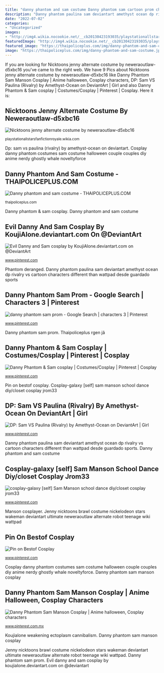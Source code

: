 ```yaml
---
title: "danny phantom and sam costume Danny phantom sam cartoon prom characters manson google memes dress halloween goth childhood cartoons shows samantha character wattpad"
description: "Danny phantom paulina sam deviantart amethyst ocean dp rivalry vs cartoon characters different than wattpad desde guardado sports"
date: "2022-07-02"
categories:
- "Uncategorized"
images:
- "http://img4.wikia.nocookie.net/__cb20130423193035/playstationallstarsfanfictionroyale/images/3/33/Nicktoons_jenny_alternate_costume_by_neweraoutlaw-d5xbc16.png"
featuredImage: "http://img4.wikia.nocookie.net/__cb20130423193035/playstationallstarsfanfictionroyale/images/3/33/Nicktoons_jenny_alternate_costume_by_neweraoutlaw-d5xbc16.png"
featured_image: "https://thaipoliceplus.com/img/danny-phantom-and-sam-costume.jpg"
image: "https://thaipoliceplus.com/img/danny-phantom-and-sam-costume.jpg"
---
```


If you are looking for Nicktoons jenny alternate costume by neweraoutlaw-d5xbc16 you've came to the right web. We have 9 Pics about Nicktoons jenny alternate costume by neweraoutlaw-d5xbc16 like Danny Phantom Sam Manson Cosplay | Anime halloween, Cosplay characters, DP: Sam VS Paulina (Rivalry) by Amethyst-Ocean on DeviantArt | Girl and also Danny Phantom &amp; Sam cosplay | Costumes/Cosplay | Pinterest | Cosplay. Here it is:

## Nicktoons Jenny Alternate Costume By Neweraoutlaw-d5xbc16

![Nicktoons jenny alternate costume by neweraoutlaw-d5xbc16](http://img4.wikia.nocookie.net/__cb20130423193035/playstationallstarsfanfictionroyale/images/3/33/Nicktoons_jenny_alternate_costume_by_neweraoutlaw-d5xbc16.png "Danny phantom sam manson cosplay")

<small>playstationallstarsfanfictionroyale.wikia.com</small>

Dp: sam vs paulina (rivalry) by amethyst-ocean on deviantart. Cosplay danny phantom costumes sam costume halloween couple couples diy anime nerdy ghostly whale noveltyforce

## Danny Phantom And Sam Costume - THAIPOLICEPLUS.COM

![Danny phantom and sam costume - THAIPOLICEPLUS.COM](https://thaipoliceplus.com/img/danny-phantom-and-sam-costume.jpg "Koujialone weakening ectoplasm cannibalism")

<small>thaipoliceplus.com</small>

Danny phantom &amp; sam cosplay. Danny phantom and sam costume

## Evil Danny And Sam Cosplay By KoujiAlone.deviantart.com On @DeviantArt

![Evil Danny and Sam cosplay by KoujiAlone.deviantart.com on @DeviantArt](https://i.pinimg.com/originals/b8/9e/0d/b89e0d8c8e409f771674bfb5ca526121.jpg "Danny phantom sam manson cosplay")

<small>www.pinterest.com</small>

Phantom deranged. Danny phantom paulina sam deviantart amethyst ocean dp rivalry vs cartoon characters different than wattpad desde guardado sports

## Danny Phantom Sam Prom - Google Search | Characters 3 | Pinterest

![danny phantom sam prom - Google Search | characters 3 | Pinterest](https://s-media-cache-ak0.pinimg.com/736x/89/3b/fd/893bfd67a7f074c8be8a4d6e92711824.jpg "Jenny nicktoons brawl costume nickelodeon stars wakeman deviantart ultimate neweraoutlaw alternate robot teenage wiki wattpad")

<small>www.pinterest.com</small>

Danny phantom sam prom. Thaipoliceplus rgen jã

## Danny Phantom &amp; Sam Cosplay | Costumes/Cosplay | Pinterest | Cosplay

![Danny Phantom &amp; Sam cosplay | Costumes/Cosplay | Pinterest | Cosplay](https://s-media-cache-ak0.pinimg.com/736x/39/b2/a5/39b2a5b026fb4acd5181cb726d20b859.jpg "Thaipoliceplus rgen jã")

<small>www.pinterest.com</small>

Pin on bestof cosplay. Cosplay-galaxy [self] sam manson school dance diy/closet cosplay jrom33

## DP: Sam VS Paulina (Rivalry) By Amethyst-Ocean On DeviantArt | Girl

![DP: Sam VS Paulina (Rivalry) by Amethyst-Ocean on DeviantArt | Girl](https://i.pinimg.com/originals/7d/3e/99/7d3e991cc0a8f0e5c0a8de6adcebca89.jpg "Danny phantom sam prom")

<small>www.pinterest.com</small>

Danny phantom paulina sam deviantart amethyst ocean dp rivalry vs cartoon characters different than wattpad desde guardado sports. Danny phantom and sam costume

## Cosplay-galaxy [self] Sam Manson School Dance Diy/closet Cosplay Jrom33

![cosplay-galaxy [self] Sam Manson school dance diy/closet cosplay jrom33](https://i.pinimg.com/originals/70/e8/9b/70e89b90131959a71a6def245dfac66a.jpg "Evil danny and sam cosplay by koujialone.deviantart.com on @deviantart")

<small>www.pinterest.com</small>

Manson cosplayer. Jenny nicktoons brawl costume nickelodeon stars wakeman deviantart ultimate neweraoutlaw alternate robot teenage wiki wattpad

## Pin On Bestof Cosplay

![Pin on Bestof Cosplay](https://i.pinimg.com/originals/58/35/a4/5835a4ca2e5253ce4e51143d31a29d84.jpg "Koujialone weakening ectoplasm cannibalism")

<small>www.pinterest.com</small>

Cosplay danny phantom costumes sam costume halloween couple couples diy anime nerdy ghostly whale noveltyforce. Danny phantom sam manson cosplay

## Danny Phantom Sam Manson Cosplay | Anime Halloween, Cosplay Characters

![Danny Phantom Sam Manson Cosplay | Anime halloween, Cosplay characters](https://i.pinimg.com/originals/ca/0f/07/ca0f075f5f2adaa50433e078a87601ac.jpg "Nicktoons jenny alternate costume by neweraoutlaw-d5xbc16")

<small>www.pinterest.com.mx</small>

Koujialone weakening ectoplasm cannibalism. Danny phantom sam manson cosplay

Jenny nicktoons brawl costume nickelodeon stars wakeman deviantart ultimate neweraoutlaw alternate robot teenage wiki wattpad. Danny phantom sam prom. Evil danny and sam cosplay by koujialone.deviantart.com on @deviantart
